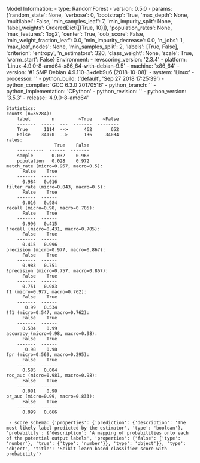 Model Information:
	 - type: RandomForest
	 - version: 0.5.0
	 - params: {'random_state': None, 'verbose': 0, 'bootstrap': True, 'max_depth': None, 'multilabel': False, 'min_samples_leaf': 7, 'min_impurity_split': None, 'label_weights': OrderedDict([(True, 10)]), 'population_rates': None, 'max_features': 'log2', 'center': True, 'oob_score': False, 'min_weight_fraction_leaf': 0.0, 'min_impurity_decrease': 0.0, 'n_jobs': 1, 'max_leaf_nodes': None, 'min_samples_split': 2, 'labels': [True, False], 'criterion': 'entropy', 'n_estimators': 320, 'class_weight': None, 'scale': True, 'warm_start': False}
	Environment:
	 - revscoring_version: '2.3.4'
	 - platform: 'Linux-4.9.0-8-amd64-x86_64-with-debian-9.5'
	 - machine: 'x86_64'
	 - version: '#1 SMP Debian 4.9.110-3+deb9u6 (2018-10-08)'
	 - system: 'Linux'
	 - processor: ''
	 - python_build: ('default', 'Sep 27 2018 17:25:39')
	 - python_compiler: 'GCC 6.3.0 20170516'
	 - python_branch: ''
	 - python_implementation: 'CPython'
	 - python_revision: ''
	 - python_version: '3.5.3'
	 - release: '4.9.0-8-amd64'
	
	Statistics:
	counts (n=35284):
		label        n         ~True    ~False
		-------  -----  ---  -------  --------
		True      1114  -->      462       652
		False    34170  -->      136     34034
	rates:
		              True    False
		----------  ------  -------
		sample       0.032    0.968
		population   0.028    0.972
	match_rate (micro=0.957, macro=0.5):
		  False    True
		-------  ------
		  0.984   0.016
	filter_rate (micro=0.043, macro=0.5):
		  False    True
		-------  ------
		  0.016   0.984
	recall (micro=0.98, macro=0.705):
		  False    True
		-------  ------
		  0.996   0.415
	!recall (micro=0.431, macro=0.705):
		  False    True
		-------  ------
		  0.415   0.996
	precision (micro=0.977, macro=0.867):
		  False    True
		-------  ------
		  0.983   0.751
	!precision (micro=0.757, macro=0.867):
		  False    True
		-------  ------
		  0.751   0.983
	f1 (micro=0.977, macro=0.762):
		  False    True
		-------  ------
		   0.99   0.534
	!f1 (micro=0.547, macro=0.762):
		  False    True
		-------  ------
		  0.534    0.99
	accuracy (micro=0.98, macro=0.98):
		  False    True
		-------  ------
		   0.98    0.98
	fpr (micro=0.569, macro=0.295):
		  False    True
		-------  ------
		  0.585   0.004
	roc_auc (micro=0.981, macro=0.98):
		  False    True
		-------  ------
		  0.981    0.98
	pr_auc (micro=0.99, macro=0.833):
		  False    True
		-------  ------
		  0.999   0.666
	
	 - score_schema: {'properties': {'prediction': {'description': 'The most likely label predicted by the estimator', 'type': 'boolean'}, 'probability': {'description': 'A mapping of probabilities onto each of the potential output labels', 'properties': {'false': {'type': 'number'}, 'true': {'type': 'number'}}, 'type': 'object'}}, 'type': 'object', 'title': 'Scikit learn-based classifier score with probability'}

